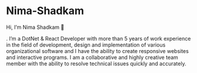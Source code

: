 # Nima-Shadkam

Hi, I’m Nima Shadkam 👋

. I’m a DotNet & React Developer with more than 5 years of work experience in the field of development, design and implementation of various organizational software and I have the ability to create responsive websites and interactive programs. I am a collaborative and highly creative team member with the ability to resolve technical issues quickly and accurately.
